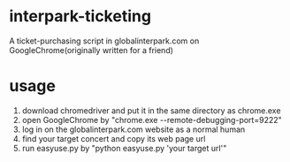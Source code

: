 # interpark-ticketing
A ticket-purchasing script in globalinterpark.com on GoogleChrome(originally written for a friend)

# usage
1. download chromedriver and put it in the same directory as chrome.exe
2. open GoogleChrome by "chrome.exe --remote-debugging-port=9222"
3. log in on the globalinterpark.com website as a normal human
4. find your target concert and copy its web page url
5. run easyuse.py  by "python easyuse.py 'your target url'"
